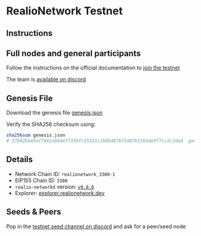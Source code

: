# RealioNetwork Testnet

## Instructions

## Full nodes and general participants

Follow the instructions on the official documentation to [join the testnet](https://docs.realio.network/testnet/overview) 

The team is [available on discord](https://discord.gg/Nv9EUbRnKb)

## Genesis File

Download the genesis file [genesis.json](./genesis.json)

Verify the SHA256 checksum using:

```bash
sha256sum genesis.json
# 37b42bbe0af7862a684eff356fc25331c2b0bd87b75d87b3164de9f7ccdc3dad  genesis.json
```

## Details

- Network Chain ID: `realionetwork_3300-1`
- EIP155 Chain ID: `3300`
- `realio-networkd` version: [`v0.8.0`](https://github.com/realiotech/realio-network/releases)
- Explorer: [explorer.realionetwork.dev](https://explorer.k8s.stage.realio.fund/)

## Seeds & Peers

Pop in the [ testnet seed channel on discord](https://discord.gg/Nv9EUbRnKb) and ask for a peer/seed node
